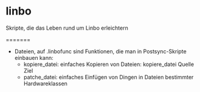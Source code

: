 linbo
=====

Skripte, die das Leben rund um Linbo erleichtern

=======
* Dateien, auf .linbofunc sind Funktionen, die man in Postsync-Skripte einbauen kann:
  * kopiere_datei: einfaches Kopieren von Dateien: kopiere_datei Quelle Ziel
  * patche_datei: einfaches Einfügen von Dingen in Dateien bestimmter Hardwareklassen
